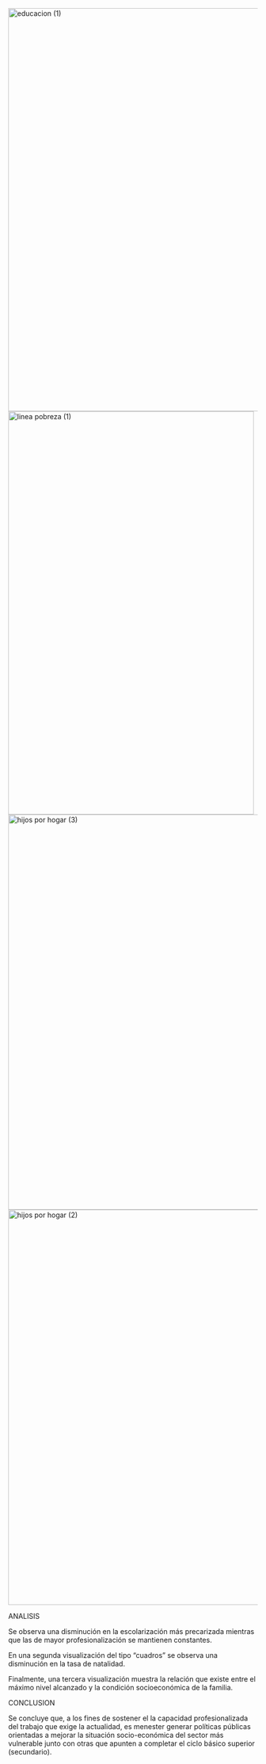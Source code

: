 <img width="1393" height="814" alt="educacion (1)" src="https://github.com/user-attachments/assets/ce44359a-2f24-430c-92b5-46b6dc9bfaeb" />
<img width="496" height="814" alt="linea pobreza (1)" src="https://github.com/user-attachments/assets/ce7da2dc-74c0-48ec-8333-96747de309a7" />
<img width="1393" height="798" alt="hijos por hogar (3)" src="https://github.com/user-attachments/assets/98324088-b4ae-4923-9131-0315f02faa74" />
<img width="1393" height="798" alt="hijos por hogar (2)" src="https://github.com/user-attachments/assets/aeaed7ca-fbfa-48e3-8880-69cb780e0c62" />


ANALISIS

Se observa una disminución en la escolarización más precarizada mientras que las de mayor profesionalización se mantienen constantes.

En una segunda visualización del tipo “cuadros” se observa una disminución en la tasa de natalidad.

Finalmente, una tercera visualización muestra la relación que existe entre el máximo nivel alcanzado y la condición socioeconómica de la familia.



CONCLUSION

Se concluye que, a los fines de sostener el la capacidad profesionalizada del trabajo que exige la actualidad, es menester generar políticas públicas orientadas a mejorar la situación socio-económica del sector más vulnerable junto con otras que apunten a completar el ciclo básico superior (secundario).
